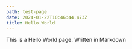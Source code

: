 ```yaml
---
path: test-page
date: 2024-01-22T10:46:44.473Z
title: Hello World
---
```


This is a Hello World page. Written in Markdown

